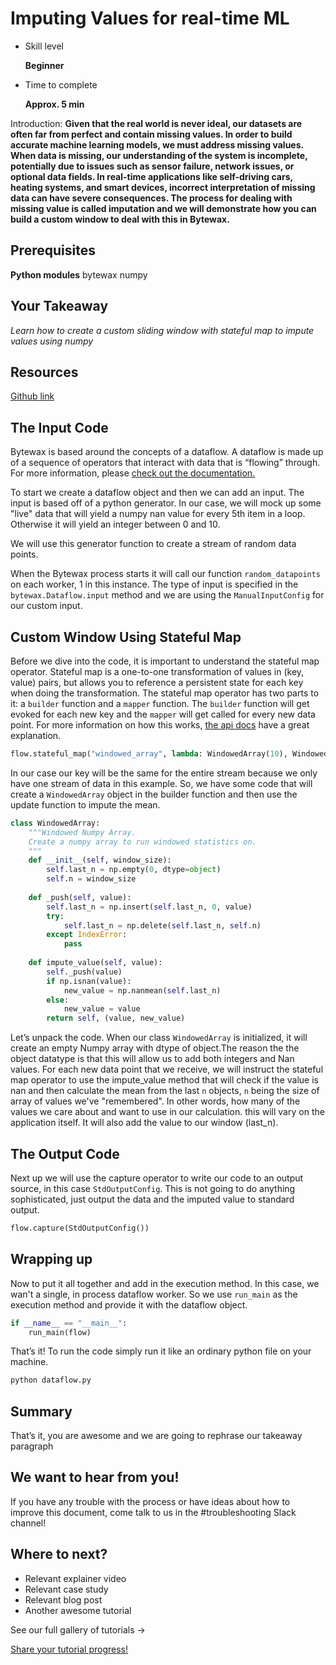 # Imputing Values for real-time ML

- Skill level
    
    **Beginner**
    
- Time to complete
    
    **Approx. 5 min**
    

Introduction: **Given that the real world is never ideal, our datasets are often far from perfect and contain missing values. In order to build accurate machine learning models, we must address missing values. When data is missing, our understanding of the system is incomplete, potentially due to issues such as sensor failure, network issues, or optional data fields. In real-time applications like self-driving cars, heating systems, and smart devices, incorrect interpretation of missing data can have severe consequences. The process for dealing with missing value is called imputation and we will demonstrate how you can build a custom window to deal with this in Bytewax.**

## ****Prerequisites****

**Python modules**
bytewax
numpy

## Your Takeaway

*Learn how to create a custom sliding window with stateful map to impute values using numpy*

## Resources

[Github link](https://github.com/bytewax/imputing-missing-values)

## The Input Code

Bytewax is based around the concepts of a dataflow. A dataflow is made up of a sequence of operators that interact with data that is “flowing” through. For more information, please [check out the documentation.](https://bytewax.io/docs)

To start we create a dataflow object and then we can add an input. The input is based off of a python generator. In our case, we will mock up some "live" data that will yield a numpy nan value for every 5th item in a loop. Otherwise it will yield an integer between 0 and 10.

We will use this generator function to create a stream of random data points.

When the Bytewax process starts it will call our function `random_datapoints` on each worker, 1 in this instance. The type of input is specified in the `bytewax.Dataflow.input` method and we are using the `ManualInputConfig` for our custom input.

## Custom Window Using Stateful Map

Before we dive into the code, it is important to understand the stateful map operator. Stateful map is a one-to-one transformation of values in (key, value) pairs, but allows you to reference a persistent state for each key when doing the transformation. The stateful map operator has two parts to it: a `builder` function and a `mapper` function. The `builder` function will get evoked for each new key and the `mapper` will get called for every new data point. For more information on how this works, [the api docs](https://bytewax.io/apidocs/bytewax.dataflow#bytewax.dataflow.Dataflow.stateful_map) have a great explanation.

```python
flow.stateful_map("windowed_array", lambda: WindowedArray(10), WindowedArray.impute_value)
```

In our case our key will be the same for the entire stream because we only have one stream of data in this example. So, we have some code that will create a `WindowedArray` object in the builder function and then use the update function to impute the mean.

```python
class WindowedArray:
    """Windowed Numpy Array.
    Create a numpy array to run windowed statistics on.
    """    
    def __init__(self, window_size):
        self.last_n = np.empty(0, dtype=object)
        self.n = window_size    
        
    def _push(self, value):
        self.last_n = np.insert(self.last_n, 0, value)
        try:
            self.last_n = np.delete(self.last_n, self.n)
        except IndexError:
            pass    
        
    def impute_value(self, value):
        self._push(value)
        if np.isnan(value):
            new_value = np.nanmean(self.last_n)
        else:
            new_value = value
        return self, (value, new_value)
```

Let’s unpack the code. When our class `WindowedArray` is initialized, it will create an empty Numpy array with dtype of object.The reason the the object datatype is that this will allow us to add both integers and Nan values. For each new data point that we receive, we will instruct the stateful map operator to use the impute_value method that will check if the value is nan and then calculate the mean from the last `n` objects, `n` being the size of array of values we've "remembered". In other words, how many of the values we care about and want to use in our calculation. this will vary on the application itself. It will also add the value to our window (last_n).

## The Output Code

Next up we will use the capture operator to write our code to an output source, in this case `StdOutputConfig`. This is not going to do anything sophisticated, just output the data and the imputed value to standard output.

```python
flow.capture(StdOutputConfig())
```

## Wrapping up

Now to put it all together and add in the execution method. In this case, we wan't a single, in process dataflow worker. So we use `run_main` as the execution method and provide it with the dataflow object.

```python
if __name__ == "__main__":
    run_main(flow)
```

That’s it! To run the code simply run it like an ordinary python file on your machine.

```bash
python dataflow.py
```

## Summary

That’s it, you are awesome and we are going to rephrase our takeaway paragraph

## We want to hear from you!

If you have any trouble with the process or have ideas about how to improve this document, come talk to us in the #troubleshooting Slack channel!

## Where to next?

- Relevant explainer video
- Relevant case study
- Relevant blog post
- Another awesome tutorial

See our full gallery of tutorials →

[Share your tutorial progress!](https://twitter.com/intent/tweet?text=I%27m%20mastering%20data%20streaming%20with%20%40bytewax!%20&url=https://bytewax.io/tutorials/&hashtags=Bytewax,Tutorials)
